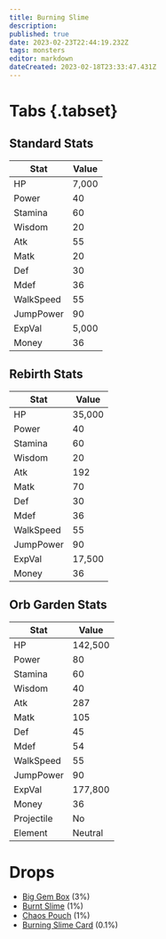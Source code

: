```yaml
---
title: Burning Slime
description: 
published: true
date: 2023-02-23T22:44:19.232Z
tags: monsters
editor: markdown
dateCreated: 2023-02-18T23:33:47.431Z
---
```


# Tabs {.tabset}

## Standard Stats

|Stat|Value|
|-|-|
|HP|7,000|
|Power|40|
|Stamina|60|
|Wisdom|20|
|Atk|55|
|Matk|20|
|Def|30|
|Mdef|36|
|WalkSpeed|55|
|JumpPower|90|
|ExpVal|5,000|
|Money|36|
## Rebirth Stats

|Stat|Value|
|-|-|
|HP|35,000|
|Power|40|
|Stamina|60|
|Wisdom|20|
|Atk|192|
|Matk|70|
|Def|30|
|Mdef|36|
|WalkSpeed|55|
|JumpPower|90|
|ExpVal|17,500|
|Money|36|
## Orb Garden Stats

|Stat|Value|
|-|-|
|HP|142,500|
|Power|80|
|Stamina|60|
|Wisdom|40|
|Atk|287|
|Matk|105|
|Def|45|
|Mdef|54|
|WalkSpeed|55|
|JumpPower|90|
|ExpVal|177,800|
|Money|36|
|Projectile|No|
|Element|Neutral|

# Drops
 * [Big Gem Box](/items/big-gem-box.md) (3%)
 * [Burnt Slime](/items/burnt-slime.md) (1%)
 * [Chaos Pouch](/items/chaos-pouch.md) (1%)
 * [Burning Slime Card](/items/burning-slime-card.md) (0.1%)
